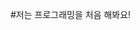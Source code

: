 #저는 프로그래밍을 처음 해봐요!
<ims src = "https://radicalpenguin.me/blog/wp-content/uploads/2014/03/original.png" width = "500">

